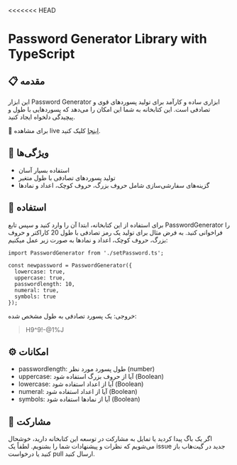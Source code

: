 <<<<<<< HEAD
# Password Generator Library with TypeScript

## 📋 مقدمه
این ابزار Password Generator ابزاری ساده و کارآمد برای تولید پسوردهای قوی و تصادفی است. این کتابخانه به شما این امکان را می‌دهد که پسوردهایی با طول و پیچیدگی دلخواه ایجاد کنید.

🚀 برای مشاهده live [اینجا](https://passwordsaz.liara.run/) کلیک کنید. 

## 🌟 ویژگی‌ها
- استفاده بسیار آسان
- تولید پسوردهای تصادفی با طول متغیر
- گزینه‌های سفارشی‌سازی شامل حروف بزرگ، حروف کوچک، اعداد و نمادها

## 🤔 استفاده 
برای استفاده از این کتابخانه، ابتدا آن را وارد کنید و سپس تابع PasswordGenerator را فراخوانی کنید. به فرض مثال برای تولید یک رمز تصادفی با طول 20 کاراکتر و حروف بزرگ، حروف کوچک، اعداد و نمادها به صورت زیر عمل میکنیم:

```type Script
import PasswordGenerator from './setPassword.ts';

const newpassword = PasswordGenerator({
  lowercase: true,
  uppercase: true,
  passwordlength: 10,
  numeral: true,
  symbols: true
});
```

خروجی: یک پسورد تصادفی به طول مشخص شده:

> H9^9!-@1%J


## ⚙ امکانات

- passwordlength: طول پسورد مورد نظر (number)
- uppercase: آیا از حروف بزرگ استفاده شود (Boolean)
- lowercase: آیا از اعداد استفاده شود (Boolean)
- numeral: آیا از اعداد استفاده شود (Boolean)
- symbols: آیا از نمادها استفاده شود (Boolean)


## 🤝 مشارکت

اگر یک باگ پیدا کردید یا تمایل به مشارکت در توسعه این کتابخانه دارید، خوشحال می‌شویم که نظرات و پیشنهادات شما را بشنویم. لطفاً یک issue جدید در گیت‌هاب باز کنید یا درخواست pull ارسال کنید.